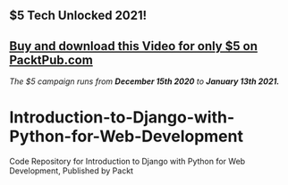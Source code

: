 ## $5 Tech Unlocked 2021!
[Buy and download this Video for only $5 on PacktPub.com](https://www.packtpub.com/product/introduction-to-django-with-python-for-web-development-video/9781839219894)
-----
*The $5 campaign         runs from __December 15th 2020__ to __January 13th 2021.__*

# Introduction-to-Django-with-Python-for-Web-Development
Code Repository for Introduction to Django with Python for Web Development, Published by Packt

